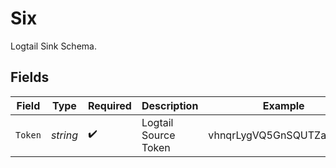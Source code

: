 # Six

Logtail Sink Schema.


## Fields

| Field                    | Type                     | Required                 | Description              | Example                  |
| ------------------------ | ------------------------ | ------------------------ | ------------------------ | ------------------------ |
| `Token`                  | *string*                 | :heavy_check_mark:       | Logtail Source Token     | vhnqrLygVQ5GnSQUTZamKvAq |